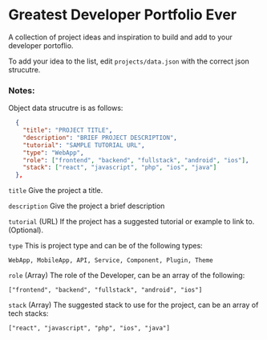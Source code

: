 # Greatest Developer Portfolio Ever

A collection of project ideas and inspiration to build and add to your developer portoflio.

To add your idea to the list, edit `projects/data.json` with the correct json strucutre.

### Notes:

Object data strucutre is as follows:

```json
  {
    "title": "PROJECT TITLE",
    "description": "BRIEF PROJECT DESCRIPTION",
    "tutorial": "SAMPLE TUTORIAL URL",
    "type": "WebApp",
    "role": ["frontend", "backend", "fullstack", "android", "ios"],
    "stack": ["react", "javascript", "php", "ios", "java"]
  },
```

`title`
Give the project a title.

`description`
Give the project a brief description

`tutorial` (URL)
If the project has a suggested tutorial or example to link to. (Optional).

`type`
This is project type and can be of the following types:

```
WebApp, MobileApp, API, Service, Component, Plugin, Theme
```

`role` (Array)
The role of the Developer, can be an array of the following:

```
["frontend", "backend", "fullstack", "android", "ios"]
```

`stack` (Array)
The suggested stack to use for the project, can be an array of tech stacks:

```
["react", "javascript", "php", "ios", "java"]
```
